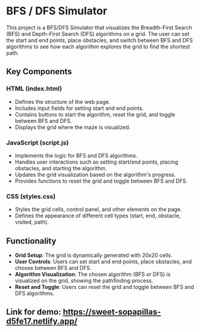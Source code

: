 # BFS / DFS Simulator

This project is a BFS/DFS Simulator that visualizes the Breadth-First Search (BFS) and Depth-First Search (DFS) algorithms on a grid. The user can set the start and end points, place obstacles, and switch between BFS and DFS algorithms to see how each algorithm explores the grid to find the shortest path.

## Key Components

### HTML (index.html)
- Defines the structure of the web page.
- Includes input fields for setting start and end points.
- Contains buttons to start the algorithm, reset the grid, and toggle between BFS and DFS.
- Displays the grid where the maze is visualized.

### JavaScript (script.js)
- Implements the logic for BFS and DFS algorithms.
- Handles user interactions such as setting start/end points, placing obstacles, and starting the algorithm.
- Updates the grid visualization based on the algorithm's progress.
- Provides functions to reset the grid and toggle between BFS and DFS.

### CSS (styles.css)
- Styles the grid cells, control panel, and other elements on the page.
- Defines the appearance of different cell types (start, end, obstacle, visited, path).

## Functionality
- **Grid Setup**: The grid is dynamically generated with 20x20 cells.
- **User Controls**: Users can set start and end points, place obstacles, and choose between BFS and DFS.
- **Algorithm Visualization**: The chosen algorithm (BFS or DFS) is visualized on the grid, showing the pathfinding process.
- **Reset and Toggle**: Users can reset the grid and toggle between BFS and DFS algorithms.

## Link for demo: https://sweet-sopapillas-d5fe17.netlify.app/


